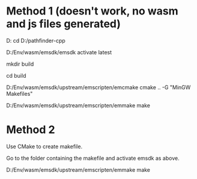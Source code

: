 # Method 1 (doesn't work, no wasm and js files generated)

D:
cd D:/pathfinder-cpp

D:/Env/wasm/emsdk/emsdk activate latest

mkdir build

cd build

D:/Env/wasm/emsdk/upstream/emscripten/emcmake cmake .. -G "MinGW Makefiles"

D:/Env/wasm/emsdk/upstream/emscripten/emmake make

# Method 2

Use CMake to create makefile.

Go to the folder containing the makefile and activate emsdk as above.

D:/Env/wasm/emsdk/upstream/emscripten/emmake make
